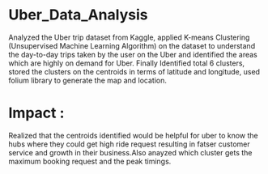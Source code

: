 # Uber_Data_Analysis

Analyzed the Uber trip dataset from Kaggle, applied K-means Clustering
(Unsupervised Machine Learning Algorithm) on the dataset to understand the day-to-day
trips taken by the user on the Uber and identified the areas which are highly on demand
for Uber. Finally Identified total 6 clusters, stored the clusters on the centroids in terms of
latitude and longitude, used folium library to generate the map and location.

# Impact :
Realized that the centroids identified would be helpful for uber to know the hubs where they could get high ride request resulting in fatser customer service and
growth in their business.Also anayzed which cluster gets the maximum booking request
and the peak timings.
